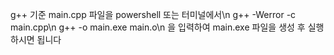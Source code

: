 
g++ 기준 main.cpp 파일을 powershell 또는 터미널에서\n
g++ -Werror -c main.cpp\n
g++ -o main.exe main.o\n
을 입력하여 main.exe 파일을 생성 후 실행하시면 됩니다
